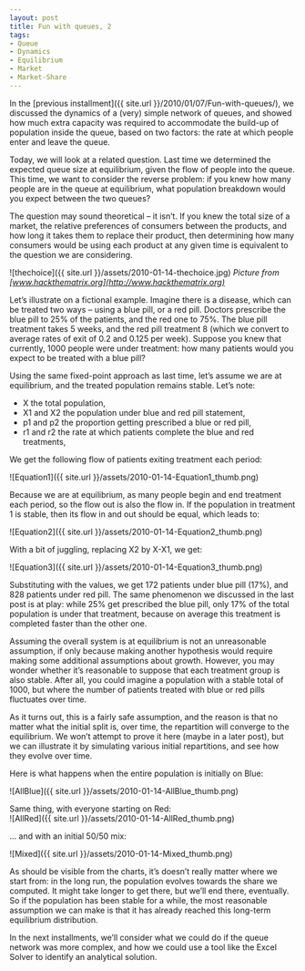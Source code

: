 ```yaml
---
layout: post
title: Fun with queues, 2
tags:
- Queue
- Dynamics
- Equilibrium
- Market
- Market-Share
---
```


In the [previous installment]({{ site.url }}/2010/01/07/Fun-with-queues/), we discussed the dynamics of a (very) simple network of queues, and showed how much extra capacity was required to accommodate the build-up of population inside the queue, based on two factors: the rate at which people enter and leave the queue.  

Today, we will look at a related question. Last time we determined the expected queue size at equilibrium, given the flow of people into the queue. This time, we want to consider the reverse problem: if you knew how many people are in the queue at equilibrium, what population breakdown would you expect between the two queues?  

The question may sound theoretical – it isn’t. If you knew the total size of a market, the relative preferences of consumers between the products, and how long it takes them to replace their product, then determining how many consumers would be using each product at any given time is equivalent to the question we are considering.  

![thechoice]({{ site.url }}/assets/2010-01-14-thechoice.jpg)
*Picture from [www.hackthematrix.org](http://www.hackthematrix.org)*

Let’s illustrate on a fictional example. Imagine there is a disease, which can be treated two ways – using a blue pill, or a red pill. Doctors prescribe the blue pill to 25% of the patients, and the red one to 75%. The blue pill treatment takes 5 weeks, and the red pill treatment 8 (which we convert to average rates of exit of 0.2 and 0.125 per week). Suppose you knew that currently, 1000 people were under treatment: how many patients would you expect to be treated with a blue pill?

<!--more-->

Using the same fixed-point approach as last time, let’s assume we are at equilibrium, and the treated population remains stable. Let’s note:   

* X the total population, 
* X1 and X2 the population under blue and red pill statement,
* p1 and p2 the proportion getting prescribed a blue or red pill,
* r1 and r2 the rate at which patients complete the blue and red treatments,  

We get the following flow of patients exiting treatment each period:  

![Equation1]({{ site.url }}/assets/2010-01-14-Equation1_thumb.png)

Because we are at equilibrium, as many people begin and end treatment each period, so the flow out is also the flow in. If the population in treatment 1 is stable, then its flow in and out should be equal, which leads to:  

![Equation2]({{ site.url }}/assets/2010-01-14-Equation2_thumb.png)   

With a bit of juggling, replacing X2 by X-X1, we get:  

![Equation3]({{ site.url }}/assets/2010-01-14-Equation3_thumb.png)

Substituting with the values, we get 172 patients under blue pill (17%), and 828 patients under red pill. The same phenomenon we discussed in the last post is at play: while 25% get prescribed the blue pill, only 17% of the total population is under that treatment, because on average this treatment is completed faster than the other one.  

Assuming the overall system is at equilibrium is not an unreasonable assumption, if only because making another hypothesis would require making some additional assumptions about growth. However, you may wonder whether it’s reasonable to suppose that each treatment group is also stable. After all, you could imagine a population with a stable total of 1000, but where the number of patients treated with blue or red pills fluctuates over time.  

As it turns out, this is a fairly safe assumption, and the reason is that no matter what the initial split is, over time, the repartition will converge to the equilibrium. We won’t attempt to prove it here (maybe in a later post), but we can illustrate it by simulating various initial repartitions, and see how they evolve over time.  

Here is what happens when the entire population is initially on Blue:  

![AllBlue]({{ site.url }}/assets/2010-01-14-AllBlue_thumb.png)
   
Same thing, with everyone starting on Red:  
![AllRed]({{ site.url }}/assets/2010-01-14-AllRed_thumb.png)

… and with an initial 50/50 mix:  

![Mixed]({{ site.url }}/assets/2010-01-14-Mixed_thumb.png)

As should be visible from the charts, it’s doesn’t really matter where we start from: in the long run, the population evolves towards the share we computed. It might take longer to get there, but we’ll end there, eventually. So if the population has been stable for a while, the most reasonable assumption we can make is that it has already reached this long-term equilibrium distribution.  

In the next installments, we’ll consider what we could do if the queue network was more complex, and how we could use a tool like the Excel Solver to identify an analytical solution.
